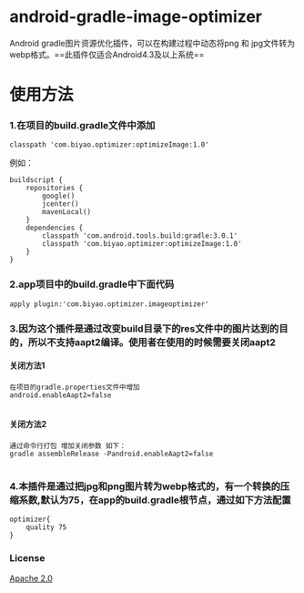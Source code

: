 # android-gradle-image-optimizer
Android gradle图片资源优化插件，可以在构建过程中动态将png 和 jpg文件转为webp格式。==此插件仅适合Android4.3及以上系统==
# 使用方法
### 1.在项目的build.gradle文件中添加
    classpath 'com.biyao.optimizer:optimizeImage:1.0'
例如：
```
buildscript {
    repositories {
        google()
        jcenter()
        mavenLocal()
    }
    dependencies {
        classpath 'com.android.tools.build:gradle:3.0.1'
        classpath 'com.biyao.optimizer:optimizeImage:1.0'
    }
}
```
### 2.app项目中的build.gradle中下面代码

```
apply plugin:'com.biyao.optimizer.imageoptimizer'
```

### 3.因为这个插件是通过改变build目录下的res文件中的图片达到的目的，所以不支持aapt2编译。使用者在使用的时候需要关闭aapt2</br>
#### 关闭方法1
```
在项目的gradle.properties文件中增加
android.enableAapt2=false
    
```
#### 关闭方法2
```
通过命令行打包 增加关闭参数 如下：
gradle assembleRelease -Pandroid.enableAapt2=false
    
```

### 4.本插件是通过把jpg和png图片转为webp格式的，有一个转换的压缩系数,默认为75，在app的build.gradle根节点，通过如下方法配置

```
optimizer{
    quality 75
}
```

### License
[Apache 2.0](http://www.apache.org/licenses/LICENSE-2.0.html)










